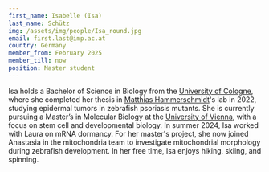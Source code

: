 ```yaml
---
first_name: Isabelle (Isa)
last_name: Schütz
img: /assets/img/people/Isa_round.jpg
email: first.last@imp.ac.at
country: Germany
member_from: February 2025
member_till: now
position: Master student
---
```

Isa holds a Bachelor of Science in Biology from the [University of Cologne](https://www.uni-koeln.de/en/), where she completed her thesis in [Matthias Hammerschmidt](https://ag-hammerschmidt.zoologie.uni-koeln.de/)'s lab in 2022, studying epidermal tumors in zebrafish psoriasis mutants. She is currently pursuing a Master’s in Molecular Biology at the [University of Vienna](https://www.univie.ac.at/en/), with a focus on stem cell and developmental biology. In summer 2024, Isa worked with Laura on mRNA dormancy. For her master's project, she now joined Anastasia in the mitochondria team to investigate mitochondrial morphology during zebrafish development. In her free time, Isa enjoys hiking, skiing, and spinning.
